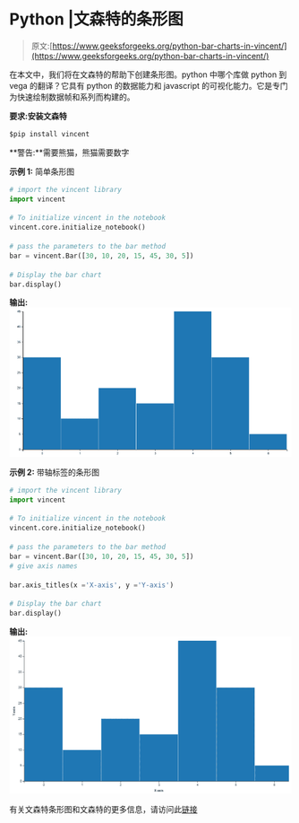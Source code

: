 # Python |文森特的条形图

> 原文:[https://www.geeksforgeeks.org/python-bar-charts-in-vincent/](https://www.geeksforgeeks.org/python-bar-charts-in-vincent/)

在本文中，我们将在文森特的帮助下创建条形图。python 中哪个库做 python 到 vega 的翻译？它具有 python 的数据能力和 javascript 的可视化能力。它是专门为快速绘制数据帧和系列而构建的。

**要求:安装文森特**

```py
$pip install vincent
```

**警告:**需要熊猫，熊猫需要数字

**示例 1:** 简单条形图

```py
# import the vincent library
import vincent

# To initialize vincent in the notebook
vincent.core.initialize_notebook()

# pass the parameters to the bar method
bar = vincent.Bar([30, 10, 20, 15, 45, 30, 5])

# Display the bar chart
bar.display()
```

**输出:**
![](img/a28fc6f637ae3bd566d7a53d814846c7.png)

**示例 2:** 带轴标签的条形图

```py
# import the vincent library
import vincent

# To initialize vincent in the notebook
vincent.core.initialize_notebook()

# pass the parameters to the bar method
bar = vincent.Bar([30, 10, 20, 15, 45, 30, 5])
# give axis names

bar.axis_titles(x ='X-axis', y ='Y-axis')

# Display the bar chart
bar.display()
```

**输出:**
![](img/f486b7ce8ffbff74d6cff4d42bc89398.png)

有关文森特条形图和文森特的更多信息，请访问此[链接](https://vincent.readthedocs.io/en/latest/quickstart.html#quick-data)